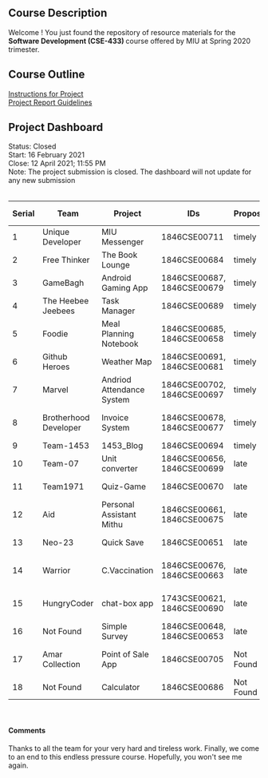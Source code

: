 ## Course Description
Welcome ! You just found the repository of resource materials for the
<b> Software Development (CSE-433) </b> course offered by MIU at Spring 2020 trimester. <br/>

## Course Outline
<a href="./soft_dev_assignment.pdf">Instructions for Project</a> <br/> <a href="./soft_dev_report_submission.pdf">Project Report Guidelines</a> 

## Project Dashboard
Status: Closed <br/>
Start: 16 February 2021 <br/>
Close:  12 April 2021; 11:55 PM</br>
Note: The project submission is closed. The dashboard will not update for any new submission </br></br>


|  **Serial**  |  **Team**   |  **Project** | **IDs** |  **Proposal** | **class Presentation** | **Report** | **Comments** |
| ------------ |----------- |--------- |---------- |---------- |---------- |---------- |---------- |
| 1 | Unique Developer | MIU Messenger | 1846CSE00711  |  timely | 3 | late | OK |
| 2 | Free Thinker | The Book Lounge | 1846CSE00684 | timely | 3 | timely | OK |
| 3 | GameBagh | Android Gaming App | 1846CSE00687, 1846CSE00679 | timely | 2 | timely | OK |
| 4 | The Heebee Jeebees | Task Manager | 1846CSE00689 | timely | 2 | timely | OK |
| 5 | Foodie | Meal Planning Notebook | 1846CSE00685, 1846CSE00658 | timely| 1 | timely | ID missing | 
| 6 | Github Heroes | Weather Map | 1846CSE00691, 1846CSE00681 | timely | 2 | timely | OK |
| 7 | Marvel | Andriod Attendance System | 1846CSE00702, 1846CSE00697 | timely | 1 | timely | OK | 
| 8 | Brotherhood Developer | Invoice System | 1846CSE00678, 1846CSE00677 | timely | 1 | timely | Per. required, Git |
| 9 | Team-1453| 1453_Blog | 1846CSE00694 | timely | 0 | timely | OK |
| 10 | Team-07 | Unit converter | 1846CSE00656, 1846CSE00699 | late | 0 | late | OK |
| 11 | Team1971 | Quiz-Game | 1846CSE00670 | late | 0 | Not Found | <b>In complete</b> |
| 12 | Aid | Personal Assistant Mithu | 1846CSE00661, 1846CSE00675 | late | 1 | late | OK |
| 13 | Neo-23 | Quick Save | 1846CSE00651 | late | 1 | Not Found | <b>In complete</b> | 
| 14 | Warrior | C.Vaccination | 1846CSE00676, 1846CSE00663 | late | 0 | timely | Per. required, Git |
| 15 | HungryCoder | chat-box app| 1743CSE00621, 1846CSE00690 | late | 0 | Not Found | <b>In complete</b>, Copy |
| 16 | Not Found | Simple Survey | 1846CSE00648, 1846CSE00653 | late | 0 | late | Copy |
| 17 | Amar Collection | Point of Sale App | 1846CSE00705 | Not Found  | 0 | timely | <b>Rejected</b>, Copy, Template |
| 18 | Not Found | Calculator | 1846CSE00686 | Not Found | 0 | timely | <b>Rejected</b> |


<br/>
<h4>Comments</h4> 
Thanks to all the team for your very hard and tireless work. 
Finally, we come to an end to this endless pressure course. 
Hopefully, you won't see me again. 
